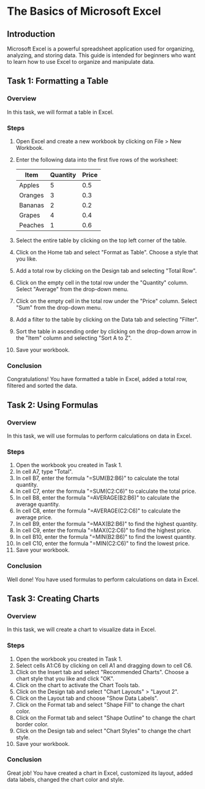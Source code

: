 # The Basics of Microsoft Excel

<!-- For full documentation visit [mkdocs.org](https://www.mkdocs.org). -->

## Introduction

Microsoft Excel is a powerful spreadsheet application used for organizing, analyzing, and storing data. This guide is intended for beginners who want to learn how to use Excel to organize and manipulate data.


## Task 1: Formatting a Table
### Overview
In this task, we will format a table in Excel.
### Steps
1. Open Excel and create a new workbook by clicking on File > New Workbook.
2. Enter the following data into the first five rows of the worksheet:

    | Item     | Quantity | Price |
    |----------|----------|-------|
    | Apples   | 5        | 0.5   |
    | Oranges  | 3        | 0.3   |
    | Bananas  | 2        | 0.2   |
    | Grapes   | 4        | 0.4   |
    | Peaches  | 1        | 0.6   |
    
3. Select the entire table by clicking on the top left corner of the table.
4. Click on the Home tab and select "Format as Table". Choose a style that you like.
5. Add a total row by clicking on the Design tab and selecting "Total Row".
6. Click on the empty cell in the total row under the "Quantity" column. Select "Average" from the drop-down menu.
7. Click on the empty cell in the total row under the "Price" column. Select "Sum" from the drop-down menu.
8. Add a filter to the table by clicking on the Data tab and selecting "Filter".
9. Sort the table in ascending order by clicking on the drop-down arrow in the "Item" column and selecting "Sort A to Z".
10. Save your workbook.

### Conclusion
Congratulations! You have formatted a table in Excel, added a total row, filtered and sorted the data.

## Task 2: Using Formulas
### Overview
In this task, we will use formulas to perform calculations on data in Excel.
### Steps
1. Open the workbook you created in Task 1.
2. In cell A7, type "Total".
3. In cell B7, enter the formula "=SUM(B2:B6)" to calculate the total quantity.
4. In cell C7, enter the formula "=SUM(C2:C6)" to calculate the total price.
5. In cell B8, enter the formula "=AVERAGE(B2:B6)" to calculate the average quantity.
6. In cell C8, enter the formula "=AVERAGE(C2:C6)" to calculate the average price.
7. In cell B9, enter the formula "=MAX(B2:B6)" to find the highest quantity.
8. In cell C9, enter the formula "=MAX(C2:C6)" to find the highest price.
9. In cell B10, enter the formula "=MIN(B2:B6)" to find the lowest quantity.
10. In cell C10, enter the formula "=MIN(C2:C6)" to find the lowest price.
11. Save your workbook.

### Conclusion
Well done! You have used formulas to perform calculations on data in Excel.

## Task 3: Creating Charts
### Overview
In this task, we will create a chart to visualize data in Excel.
### Steps
1. Open the workbook you created in Task 1.
2. Select cells A1:C6 by clicking on cell A1 and dragging down to cell C6.
3. Click on the Insert tab and select "Recommended Charts". Choose a chart style that you like and click "OK".
4. Click on the chart to activate the Chart Tools tab.
5. Click on the Design tab and select "Chart Layouts" > "Layout 2".
6. Click on the Layout tab and choose "Show Data Labels".
7. Click on the Format tab and select "Shape Fill" to change the chart color.
8. Click on the Format tab and select "Shape Outline" to change the chart border color.
9. Click on the Design tab and select "Chart Styles" to change the chart style.
10. Save your workbook.

### Conclusion
Great job! You have created a chart in Excel, customized its layout, added data labels, changed the chart color and style.